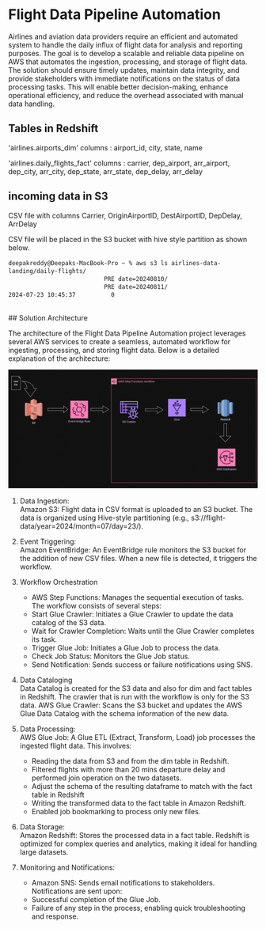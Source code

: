 # Flight Data Pipeline Automation

Airlines and aviation data providers require an efficient and automated system to handle the daily influx of flight data for analysis and reporting purposes. The goal is to develop a scalable and reliable data pipeline on AWS that automates the ingestion, processing, and storage of flight data. The solution should ensure timely updates, maintain data integrity, and provide stakeholders with immediate notifications on the status of data processing tasks. This will enable better decision-making, enhance operational efficiency, and reduce the overhead associated with manual data handling. <br>

## Tables in Redshift

'airlines.airports_dim' 
columns : airport_id, city, state, name

'airlines.daily_flights_fact'
columns : carrier, dep_airport, arr_airport, dep_city, arr_city, dep_state, arr_state, dep_delay, arr_delay<br>

## incoming data in S3

CSV file with columns Carrier, OriginAirportID, DestAirportID, DepDelay, ArrDelay

CSV file will be placed in the S3 bucket with hive style partition as shown below.

```
deepakreddy@Deepaks-MacBook-Pro ~ % aws s3 ls airlines-data-landing/daily-flights/
                           PRE date=20240810/
                           PRE date=20240811/
2024-07-23 10:45:37          0 
```

<br>
## Solution Architecture

The architecture of the Flight Data Pipeline Automation project leverages several AWS services to create a seamless, automated workflow for ingesting, processing, and storing flight data. Below is a detailed explanation of the architecture:

![architecture pic](architecture.png)<br>

1. Data Ingestion:<br>
    Amazon S3: Flight data in CSV format is uploaded to an S3 bucket. The data is organized using Hive-style partitioning 
    (e.g., s3://flight-data/year=2024/month=07/day=23/).

2. Event Triggering:<br>
    Amazon EventBridge: An EventBridge rule monitors the S3 bucket for the addition of new CSV files. When a new file is detected, it triggers the workflow.<br>

3. Workflow Orchestration<br>
    - AWS Step Functions: Manages the sequential execution of tasks. The workflow consists of several steps:
    - Start Glue Crawler: Initiates a Glue Crawler to update the data catalog of the S3 data.
    - Wait for Crawler Completion: Waits until the Glue Crawler completes its task.
    - Trigger Glue Job: Initiates a Glue Job to process the data.
    - Check Job Status: Monitors the Glue Job status.
    - Send Notification: Sends success or failure notifications using SNS.<br>

4. Data Cataloging<br>
    Data Catalog is created for the S3 data and also for dim and fact tables in Redshift. The crawler that is run with the workflow is only for the S3 data.
    AWS Glue Crawler: Scans the S3 bucket and updates the AWS Glue Data Catalog with the schema information of the new data.<br>

5. Data Processing:<br>
    AWS Glue Job: A Glue ETL (Extract, Transform, Load) job processes the ingested flight data. This involves:
    - Reading the data from S3 and from the dim table in Redshift.
    - Filtered flights with more than 20 mins departure delay and performed join operation on the two datasets.
    - Adjust the schema of the resulting dataframe to match with the fact table in Redshift
    - Writing the transformed data to the fact table in Amazon Redshift.
    - Enabled job bookmarking to process only new files.<br>

6. Data Storage:<br>
    Amazon Redshift: Stores the processed data in a fact table. Redshift is optimized for complex queries and analytics, making it ideal for handling large datasets.<br>

7. Monitoring and Notifications:<br>
    - Amazon SNS: Sends email notifications to stakeholders. Notifications are sent upon:
    - Successful completion of the Glue Job.
    - Failure of any step in the process, enabling quick troubleshooting and response.
